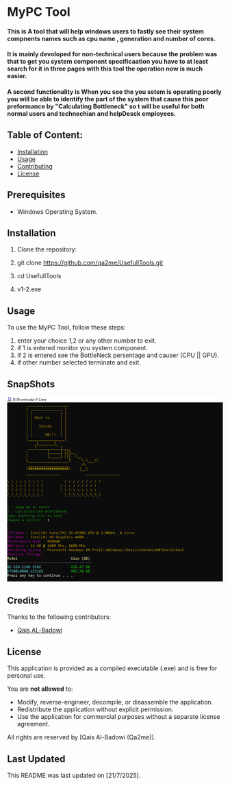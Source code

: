 # MyPC Tool

#### This is A tool that will help windows users to fastly see their system compnents names such as cpu name , generation and number of cores. 
#### It is mainly devoloped for non-technical users because the problem was that to get you system component specificaation you have to at least search for it in three pages with this tool the operation now is much easier.
#### A second functionality is When you see the you sstem is operating poorly you will be able to identify the part of the system that cause this poor preformance by "Calculating Bottleneck" so t will be useful for both normal users and technechian and helpDesck employees.

## Table of Content:
- [Installation](#installation)
- [Usage](#usage)
- [Contributing](#credit)
- [License](#license)

## Prerequisites
- Windows Operating System.

## Installation
1. Clone the repository:

2. git clone https://github.com/qa2me/UsefullTools.git

3. cd UsefullTools

4. v1-2.exe


## Usage

To use the MyPC Tool, follow these steps:

1. enter your choice 1,2 or any other number to exit.
2. if 1 is entered monitor you system component.
3. if 2 is entered see the BottleNeck persentage and causer (CPU || GPU).
4. if other number selected terminate and exit.

## SnapShots
![Example](example.PNG)



## Credits
Thanks to the following contributors:
- [Qais AL-Badowi](https://github.com/qa2me)
## License

This application is provided as a compiled executable (.exe) and is free for personal use. 

You are **not allowed** to:
- Modify, reverse-engineer, decompile, or disassemble the application.
- Redistribute the application without explicit permission.
- Use the application for commercial purposes without a separate license agreement.

All rights are reserved by [Qais Al-Badowi (Qa2me)].

## Last Updated
This README was last updated on [21/7/2025].

